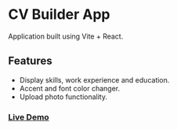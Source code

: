 # CV Builder App
Application built using Vite + React.
## Features
* Display skills, work experience and education.
* Accent and font color changer.
* Upload photo functionality.

### [Live Demo](https://main--starlit-kulfi-eb679c.netlify.app/)

